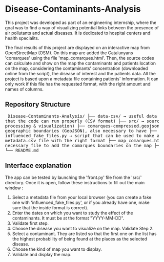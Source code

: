 # Disease-Contaminants-Analysis

This project was developed as part of an engineering internship, where the goal was to find a way of visualizing potential links between the presence of air pollutants and actual diseases. It is dedicated to hospital centers and health specialits.

The final results of this project are displayed on an interactive map from OpenStreetMap (OSM). On this map are added the Catalunyans 'comarques' using the file 'map_comarques.html'. Then, the source codes can calculate and show on the map the contaminants and patients location on the map, considering the contaminants' concentration (downloaded online from the script), the disease of interest and the patients data. All the project is based upon a metadata file containing patients' information. It can only work if this file has the requested format, with the right amount and names of columns.

## Repository Structure
<pre/> Disease-Contaminants-Analysis/
├── data-csv/ → useful data so that the code can run properly (CSV format)
├── src/ → source code (data processing & visualization)
├── comarques-compressed.geojson → geographic boundaries (GeoJSON), also necessary to have
├── influenced_fake_files.py → script that can be used to make a fake metadata.csv file with the right format
├── map_comarques.html → necessary file to add the comarques boundaries on the map
├── .gitignore
└── README.md </pre>

## Interface explanation

The app can be tested by launching the 'front.py' file from the 'src/' directory. Once it is open, follow these instructions to fill out the main window :

1. Select a metadata file from your local browser (you can create a fake one with 'influenced_fake_files.py', or if you already have one, make sure that the inside format is correct).
2. Enter the dates on which you want to study the effect of the contaminants. It must be at the format "YYYY-MM-DD".
3. Validate first step.
4. Choose the disease you want to visualize on the map. Validate Step 2.
5. Select a contaminant. They are listed so that the first one on the list has the highest probability of being found at the places as the selected disease.
6. Choose the kind of map you want to display.
7. Validate and display the map.
